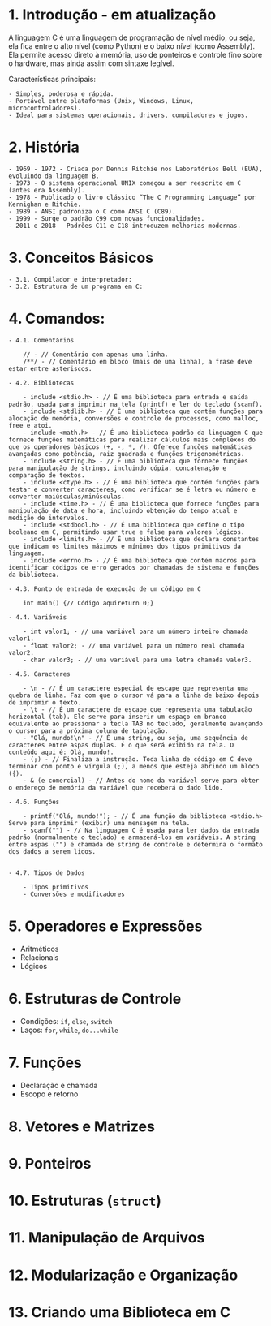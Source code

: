 # 1. Introdução - em atualização

A linguagem C é uma linguagem de programação de nível médio, ou seja, ela fica entre o alto nível (como Python) e o baixo nível (como Assembly). Ela permite acesso direto à memória, uso de ponteiros e controle fino sobre o hardware, mas ainda assim com sintaxe legível.

Características principais:

    - Simples, poderosa e rápida.
    - Portável entre plataformas (Unix, Windows, Linux, microcontroladores).
    - Ideal para sistemas operacionais, drivers, compiladores e jogos.

# 2. História

    - 1969 - 1972 - Criada por Dennis Ritchie nos Laboratórios Bell (EUA), evoluindo da linguagem B.
    - 1973 - O sistema operacional UNIX começou a ser reescrito em C (antes era Assembly).
    - 1978 - Publicado o livro clássico “The C Programming Language” por Kernighan e Ritchie.
    - 1989 - ANSI padroniza o C como ANSI C (C89).
    - 1999 - Surge o padrão C99 com novas funcionalidades.
    - 2011 e 2018	Padrões C11 e C18 introduzem melhorias modernas.

# 3. Conceitos Básicos

    - 3.1. Compilador e interpretador:
    - 3.2. Estrutura de um programa em C:

# 4. Comandos:

    - 4.1. Comentários

        // - // Comentário com apenas uma linha.
        /**/ - // Comentário em bloco (mais de uma linha), a frase deve estar entre asteriscos.

    - 4.2. Bibliotecas

        - include <stdio.h> - // É uma biblioteca para entrada e saída padrão, usada para imprimir na tela (printf) e ler do teclado (scanf).
        - include <stdlib.h> - // É uma biblioteca que contém funções para alocação de memória, conversões e controle de processos, como malloc, free e atoi.
        - include <math.h> - // É uma biblioteca padrão da linguagem C que fornece funções matemáticas para realizar cálculos mais complexos do que os operadores básicos (+, -, *, /). Oferece funções matemáticas avançadas como potência, raiz quadrada e funções trigonométricas.
        - include <string.h> - // É uma biblioteca que fornece funções para manipulação de strings, incluindo cópia, concatenação e comparação de textos.
        - include <ctype.h> - // É uma biblioteca que contém funções para testar e converter caracteres, como verificar se é letra ou número e converter maiúsculas/minúsculas.
        - include <time.h> - // É uma biblioteca que fornece funções para manipulação de data e hora, incluindo obtenção do tempo atual e medição de intervalos.
        - include <stdbool.h> - // É uma biblioteca que define o tipo booleano em C, permitindo usar true e false para valores lógicos.
        - include <limits.h> - // É uma biblioteca que declara constantes que indicam os limites máximos e mínimos dos tipos primitivos da linguagem.
        - include <errno.h> - // É uma biblioteca que contém macros para identificar códigos de erro gerados por chamadas de sistema e funções da biblioteca.

    - 4.3. Ponto de entrada de execução de um código em C

        int main() {// Código aquireturn 0;}

    - 4.4. Variáveis

        - int valor1; - // uma variável para um número inteiro chamada valor1.
        - float valor2; - // uma variável para um número real chamada valor2.
        - char valor3; - // uma variável para uma letra chamada valor3.

    - 4.5. Caracteres

        - \n - // É um caractere especial de escape que representa uma quebra de linha. Faz com que o cursor vá para a linha de baixo depois de imprimir o texto.
        - \t - // É um caractere de escape que representa uma tabulação horizontal (tab). Ele serve para inserir um espaço em branco equivalente ao pressionar a tecla TAB no teclado, geralmente avançando o cursor para a próxima coluna de tabulação.
        - "Olá, mundo!\n" - // É uma string, ou seja, uma sequência de caracteres entre aspas duplas. É o que será exibido na tela. O conteúdo aqui é: Olá, mundo!.
        - (;) - // Finaliza a instrução. Toda linha de código em C deve terminar com ponto e vírgula (;), a menos que esteja abrindo um bloco ({).
        - & (e comercial) - // Antes do nome da variável serve para obter o endereço de memória da variável que receberá o dado lido.

    - 4.6. Funções

        - printf("Olá, mundo!"); - // É uma função da biblioteca <stdio.h>  Serve para imprimir (exibir) uma mensagem na tela.
        - scanf("") - // Na linguagem C é usada para ler dados da entrada padrão (normalmente o teclado) e armazená-los em variáveis. A string entre aspas ("") é chamada de string de controle e determina o formato dos dados a serem lidos.


    - 4.7. Tipos de Dados

        - Tipos primitivos
        - Conversões e modificadores

# 5. Operadores e Expressões

- Aritméticos
- Relacionais
- Lógicos

# 6. Estruturas de Controle

- Condições: `if`, `else`, `switch`
- Laços: `for`, `while`, `do...while`

# 7. Funções

- Declaração e chamada
- Escopo e retorno

# 8. Vetores e Matrizes
# 9. Ponteiros
# 10. Estruturas (`struct`)
# 11. Manipulação de Arquivos
# 12. Modularização e Organização
# 13. Criando uma Biblioteca em C
